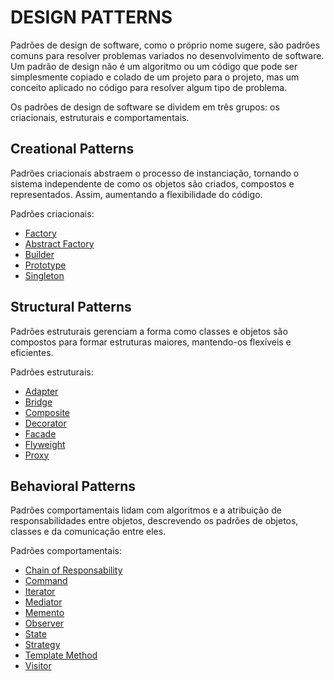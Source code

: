 # DESIGN PATTERNS
Padrões de design de software, como o próprio nome sugere, são padrões comuns para resolver problemas variados no desenvolvimento de software. Um padrão de design não é um algoritmo ou um código que pode ser simplesmente copiado e colado de um projeto para o projeto, mas um conceito aplicado no código para resolver algum tipo de problema.

Os padrões de design de software se dividem em três grupos: os criacionais, estruturais e comportamentais.

## Creational Patterns
Padrões criacionais abstraem o processo de instanciação, tornando o sistema independente de como os objetos são criados, compostos e representados. Assim, aumentando a flexibilidade do código.

Padrões criacionais:
- [Factory](https://github.com/lucasNBS/Design-patterns/tree/main/Creational/Factory)
- [Abstract Factory](https://github.com/lucasNBS/Design-patterns/tree/main/Creational/AbstractFactory)
- [Builder](https://github.com/lucasNBS/Design-patterns/tree/main/Creational/Builder)
- [Prototype](https://github.com/lucasNBS/Design-patterns/tree/main/Creational/Prototype)
- [Singleton](https://github.com/lucasNBS/Design-patterns/tree/main/Creational/Singleton)

## Structural Patterns
Padrões estruturais gerenciam a forma como classes e objetos são compostos para formar estruturas maiores, mantendo-os flexíveis e eficientes.

Padrões estruturais:
- [Adapter](https://github.com/lucasNBS/Design-patterns/tree/main/Structural/Adapter)
- [Bridge](https://github.com/lucasNBS/Design-patterns/tree/main/Structural/Bridge)
- [Composite](https://github.com/lucasNBS/Design-patterns/tree/main/Structural/Composite)
- [Decorator](https://github.com/lucasNBS/Design-patterns/tree/main/Structural/Decorator)
- [Facade](https://github.com/lucasNBS/Design-patterns/tree/main/Structural/Facade)
- [Flyweight](https://github.com/lucasNBS/Design-patterns/tree/main/Structural/Flyweight)
- [Proxy](https://github.com/lucasNBS/Design-patterns/tree/main/Structural/Proxy)

## Behavioral Patterns
Padrões comportamentais lidam com algoritmos e a atribuição de responsabilidades entre objetos, descrevendo os padrões de objetos, classes e da comunicação entre eles.

Padrões comportamentais:
- [Chain of Responsability](https://github.com/lucasNBS/Design-patterns/tree/main/Behavioral/ChainOfResponsability)
- [Command](https://github.com/lucasNBS/Design-patterns/tree/main/Behavioral/Command)
- [Iterator](https://github.com/lucasNBS/Design-patterns/tree/main/Behavioral/Iterator)
- [Mediator](https://github.com/lucasNBS/Design-patterns/tree/main/Behavioral/Mediator)
- [Memento](https://github.com/lucasNBS/Design-patterns/tree/main/Behavioral/Memento)
- [Observer](https://github.com/lucasNBS/Design-patterns/tree/main/Behavioral/Observer)
- [State](https://github.com/lucasNBS/Design-patterns/tree/main/Behavioral/State)
- [Strategy](https://github.com/lucasNBS/Design-patterns/tree/main/Behavioral/Strategy)
- [Template Method](https://github.com/lucasNBS/Design-patterns/tree/main/Behavioral/TemplateMethod)
- [Visitor](https://github.com/lucasNBS/Design-patterns/tree/main/Behavioral/Visitor)